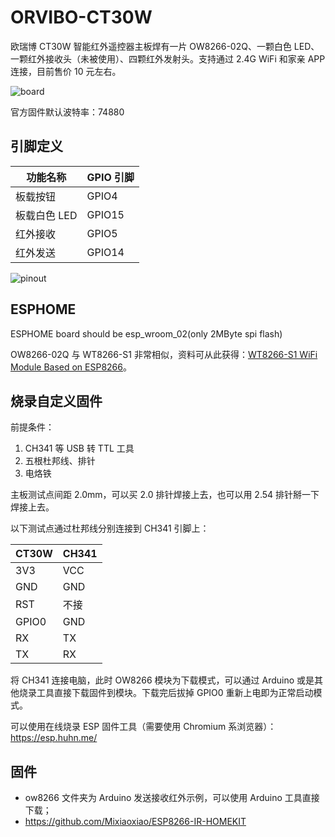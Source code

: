 # ORVIBO-CT30W

欧瑞博 CT30W 智能红外遥控器主板焊有一片 OW8266-02Q、一颗白色 LED、一颗红外接收头（未被使用）、四颗红外发射头。支持通过 2.4G WiFi 和家亲 APP 连接，目前售价 10 元左右。

![board](.assets/board.png)

官方固件默认波特率：74880

## 引脚定义

| 功能名称     | GPIO 引脚 |
|-------------|-----------|
| 板载按钮     | GPIO4     |
| 板载白色 LED | GPIO15    |
| 红外接收     | GPIO5     |
| 红外发送     | GPIO14    |

![pinout](.assets/pinout.png)

## ESPHOME
ESPHOME board should be esp_wroom_02(only 2MByte spi flash)

OW8266-02Q 与 WT8266-S1 非常相似，资料可从此获得：[WT8266-S1 WiFi Module Based on ESP8266](https://core-electronics.com.au/wt8266-s1-wifi-module-based-on-esp8266.html)。

## 烧录自定义固件

前提条件：

1. CH341 等 USB 转 TTL 工具
2. 五根杜邦线、排针
3. 电烙铁

主板测试点间距 2.0mm，可以买 2.0 排针焊接上去，也可以用 2.54 排针掰一下焊接上去。

以下测试点通过杜邦线分别连接到 CH341 引脚上：

| CT30W       | CH341     |
|-------------|-----------|
| 3V3         | VCC       |
| GND         | GND       |
| RST         | 不接      |
| GPIO0       | GND       |
| RX          | TX        |
| TX          | RX        |

将 CH341 连接电脑，此时 OW8266 模块为下载模式，可以通过 Arduino 或是其他烧录工具直接下载固件到模块。下载完后拔掉 GPIO0 重新上电即为正常启动模式。

可以使用在线烧录 ESP 固件工具（需要使用 Chromium 系浏览器）：https://esp.huhn.me/


## 固件

 - ow8266 文件夹为 Arduino 发送接收红外示例，可以使用 Arduino 工具直接下载；
 - https://github.com/Mixiaoxiao/ESP8266-IR-HOMEKIT
